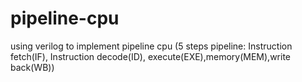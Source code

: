 # pipeline-cpu
using verilog to implement pipeline cpu (5 steps pipeline: Instruction fetch(IF), Instruction decode(ID), execute(EXE),memory(MEM),write back(WB))
